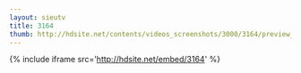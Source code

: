 ```yaml
---
layout: sieutv
title: 3164
thumb: http://hdsite.net/contents/videos_screenshots/3000/3164/preview_360p.mp4.jpg
---
```

{% include iframe src='http://hdsite.net/embed/3164' %}
 
